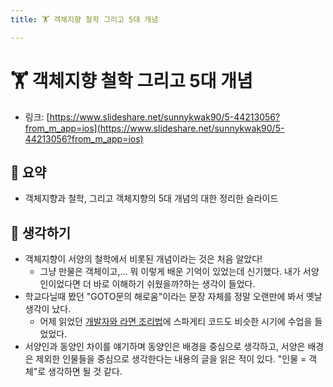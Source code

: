 ```yaml
---
title: 🏋 객체지향 철학 그리고 5대 개념

---
```

# 🏋 객체지향 철학 그리고 5대 개념

- 링크: [https://www.slideshare.net/sunnykwak90/5-44213056?from_m_app=ios](https://www.slideshare.net/sunnykwak90/5-44213056?from_m_app=ios)

## 📝 요약 
- 객체지향과 철학, 그리고 객체지향의 5대 개념의 대한 정리한 슬라이드 


## 🤔 생각하기 
- 객체지향이 서양의 철학에서 비롯된 개념이라는 것은 처음 알았다! 
  - 그냥 만물은 객체이고,... 뭐 이렇게 배운 기억이 있었는데 신기했다. 내가 서양인이었다면 더 바로 이해하기 쉬웠을까?하는 생각이 들었다.  
- 학교다닐때 봤던 "GOTO문의 해로움"이라는 문장 자체를 정말 오랜만에 봐서 옛날 생각이 났다. 
  - 어제 읽었던 [개발자와 라면 조리법](https://github.com/yjaalto/TIR/blob/master/Dev/developer-and-ramen-recipe.md)에 스파게티 코드도 비슷한 시기에 수업을 들었었다.  
- 서양인과 동양인 차이를 얘기하며 동양인은 배경을 중심으로 생각하고, 서양은 배경은 제외한 인물들을 중심으로 생각한다는 내용의 글을 읽은 적이 있다. "인물 = 객체"로 생각하면 될 것 같다.  